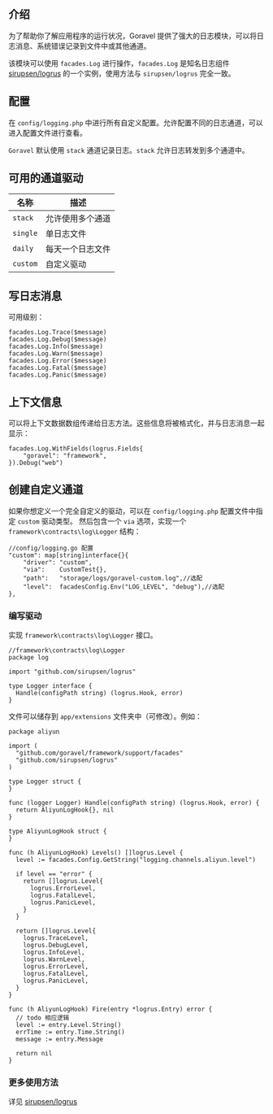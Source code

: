 ## 介绍

为了帮助你了解应用程序的运行状况，Goravel 提供了强大的日志模块，可以将日志消息、系统错误记录到文件中或其他通道。

该模块可以使用 `facades.Log` 进行操作，`facades.Log` 是知名日志组件 [sirupsen/logrus](https://github.com/sirupsen/logrus) 的一个实例，使用方法与 `sirupsen/logrus` 完全一致。

## 配置

在 `config/logging.php` 中进行所有自定义配置。允许配置不同的日志通道，可以进入配置文件进行查看。

`Goravel` 默认使用 `stack` 通道记录日志。`stack` 允许日志转发到多个通道中。

## 可用的通道驱动

| 名称     | 描述             |
| -------- | ---------------- |
| `stack`  | 允许使用多个通道 |
| `single` | 单日志文件       |
| `daily`  | 每天一个日志文件 |
| `custom` | 自定义驱动       |

## 写日志消息

可用级别：

```
facades.Log.Trace($message)
facades.Log.Debug($message)
facades.Log.Info($message)
facades.Log.Warn($message)
facades.Log.Error($message)
facades.Log.Fatal($message)
facades.Log.Panic($message)
```

## 上下文信息

可以将上下文数据数组传递给日志方法。这些信息将被格式化，并与日志消息一起显示：

```
facades.Log.WithFields(logrus.Fields{
    "goravel": "framework",
}).Debug("web")
```

## 创建自定义通道

如果你想定义一个完全自定义的驱动，可以在 `config/logging.php` 配置文件中指定 `custom` 驱动类型。
然后包含一个 `via` 选项，实现一个 `framework\contracts\log\Logger` 结构：

```
//config/logging.go 配置
"custom": map[string]interface{}{
    "driver": "custom",
    "via":    CustomTest{},
    "path":   "storage/logs/goravel-custom.log",//选配
    "level":  facadesConfig.Env("LOG_LEVEL", "debug"),//选配
},
```

### 编写驱动

实现 `framework\contracts\log\Logger` 接口。

```
//framework\contracts\log\Logger
package log

import "github.com/sirupsen/logrus"

type Logger interface {
  Handle(configPath string) (logrus.Hook, error)
}
```

文件可以储存到 `app/extensions` 文件夹中（可修改）。例如：

```
package aliyun

import (
  "github.com/goravel/framework/support/facades"
  "github.com/sirupsen/logrus"
)

type Logger struct {
}

func (logger Logger) Handle(configPath string) (logrus.Hook, error) {
  return AliyunLogHook{}, nil
}

type AliyunLogHook struct {
}

func (h AliyunLogHook) Levels() []logrus.Level {
  level := facades.Config.GetString("logging.channels.aliyun.level")

  if level == "error" {
    return []logrus.Level{
      logrus.ErrorLevel,
      logrus.FatalLevel,
      logrus.PanicLevel,
    }
  }

  return []logrus.Level{
    logrus.TraceLevel,
    logrus.DebugLevel,
    logrus.InfoLevel,
    logrus.WarnLevel,
    logrus.ErrorLevel,
    logrus.FatalLevel,
    logrus.PanicLevel,
  }
}

func (h AliyunLogHook) Fire(entry *logrus.Entry) error {
  // todo 相应逻辑
  level := entry.Level.String()
  errTime := entry.Time.String()
  message := entry.Message

  return nil
}
```

### 更多使用方法

详见 [sirupsen/logrus](https://github.com/sirupsen/logrus)
